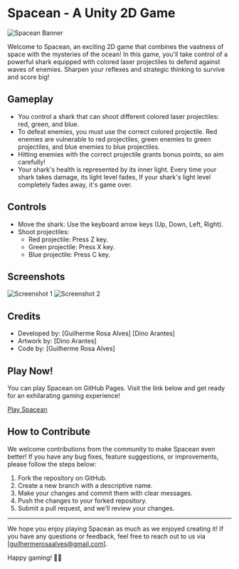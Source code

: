 # Spacean - A Unity 2D Game

![Spacean Banner](images/spacean_banner.png)

Welcome to Spacean, an exciting 2D game that combines the vastness of space with the mysteries of the ocean! In this game, you'll take control of a powerful shark equipped with colored laser projectiles to defend against waves of enemies. Sharpen your reflexes and strategic thinking to survive and score big!

## Gameplay

- You control a shark that can shoot different colored laser projectiles: red, green, and blue.
- To defeat enemies, you must use the correct colored projectile. Red enemies are vulnerable to red projectiles, green enemies to green projectiles, and blue enemies to blue projectiles.
- Hitting enemies with the correct projectile grants bonus points, so aim carefully!
- Your shark's health is represented by its inner light. Every time your shark takes damage, its light level fades, If your shark's light level completely fades away, it's game over.

## Controls

- Move the shark: Use the keyboard arrow keys (Up, Down, Left, Right).
- Shoot projectiles:
  - Red projectile: Press Z key.
  - Green projectile: Press X key.
  - Blue projectile: Press C key.

## Screenshots

![Screenshot 1](images/screenshot_1.png)
![Screenshot 2](images/screenshot_2.png)

## Credits

- Developed by: [Guilherme Rosa Alves] [Dino Arantes]
- Artwork by: [Dino Arantes]
- Code by: [Guilherme Rosa Alves]

## Play Now!

You can play Spacean on GitHub Pages. Visit the link below and get ready for an exhilarating gaming experience!

[Play Spacean](https://guirosaalves.github.io/Spacean/)

## How to Contribute

We welcome contributions from the community to make Spacean even better! If you have any bug fixes, feature suggestions, or improvements, please follow the steps below:

1. Fork the repository on GitHub.
2. Create a new branch with a descriptive name.
3. Make your changes and commit them with clear messages.
4. Push the changes to your forked repository.
5. Submit a pull request, and we'll review your changes.

---

We hope you enjoy playing Spacean as much as we enjoyed creating it! If you have any questions or feedback, feel free to reach out to us via [guilhermerosaalves@gmail.com].

Happy gaming! 🚀🌊
